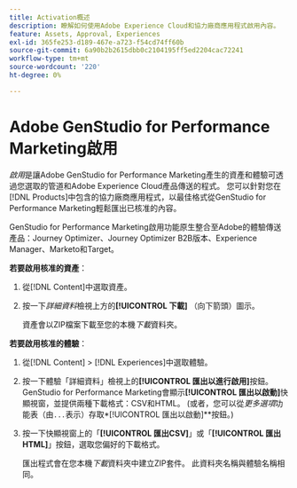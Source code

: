 ```yaml
---
title: Activation概述
description: 瞭解如何使用Adobe Experience Cloud和協力廠商應用程式啟用內容。
feature: Assets, Approval, Experiences
exl-id: 365fe253-d189-467e-a723-f54cd74ff60b
source-git-commit: 6a90b2b2615dbb0c2104195ff5ed2204cac72241
workflow-type: tm+mt
source-wordcount: '220'
ht-degree: 0%

---
```


# Adobe GenStudio for Performance Marketing啟用

_啟用_&#x200B;是讓Adobe GenStudio for Performance Marketing產生的資產和體驗可透過您選取的管道和Adobe Experience Cloud產品傳送的程式。 您可以針對您在[!DNL Products]中包含的協力廠商應用程式，以最佳格式從GenStudio for Performance Marketing輕鬆匯出已核准的內容。

GenStudio for Performance Marketing啟用功能原生整合至Adobe的體驗傳送產品：Journey Optimizer、Journey Optimizer B2B版本、Experience Manager、Marketo和Target。

**若要啟用核准的資產**：

1. 從[!DNL Content]中選取資產。

1. 按一下&#x200B;_詳細資料_&#x200B;檢視上方的&#x200B;**[!UICONTROL 下載]** （向下箭頭）圖示。

   資產會以ZIP檔案下載至您的本機&#x200B;_下載_&#x200B;資料夾。

**若要啟用核准的體驗**：

1. 從[!DNL Content] > [!DNL Experiences]中選取體驗。

1. 按一下體驗「詳細資料」檢視上的&#x200B;**[!UICONTROL 匯出以進行啟用]**&#x200B;按鈕。 GenStudio for Performance Marketing會顯示&#x200B;**[!UICONTROL 匯出以啟動]**&#x200B;快顯視窗，並提供兩種下載格式：CSV和HTML。 (或者，您可以從&#x200B;_更多選項_&#x200B;功能表（由`...`表示）存取&#x200B;*[!UICONTROL 匯出以啟動]**按鈕。)

1. 按一下快顯視窗上的「**[!UICONTROL 匯出CSV]**」或「**[!UICONTROL 匯出HTML]**」按鈕，選取您偏好的下載格式。

   匯出程式會在您本機&#x200B;_下載_&#x200B;資料夾中建立ZIP套件。 此資料夾名稱與體驗名稱相同。
